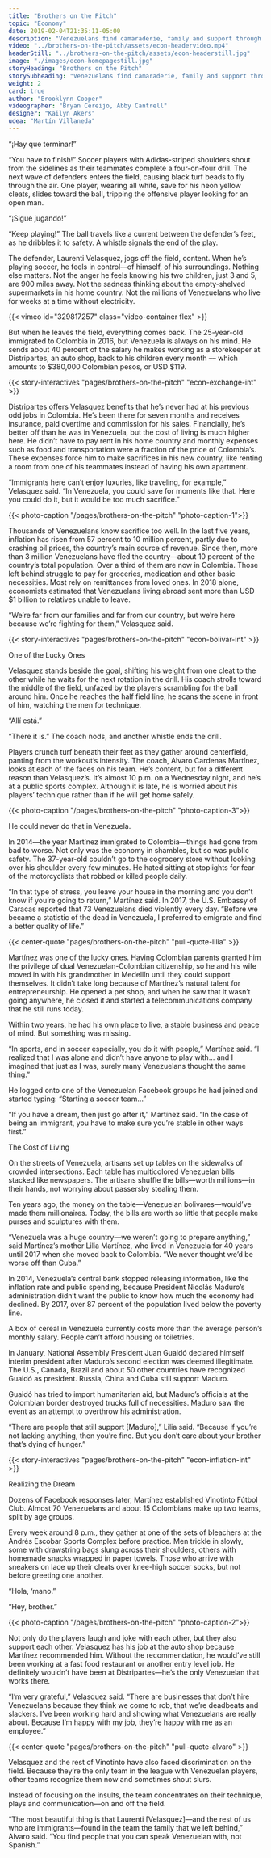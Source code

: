 ```yaml
---
title: "Brothers on the Pitch"
topic: "Economy"
date: 2019-02-04T21:35:11-05:00
description: "Venezuelans find camaraderie, family and support through sport."
video: "../brothers-on-the-pitch/assets/econ-headervideo.mp4"
headerStill: "../brothers-on-the-pitch/assets/econ-headerstill.jpg"
image: "./images/econ-homepagestill.jpg"
storyHeading: "Brothers on the Pitch"
storySubheading: "Venezuelans find camaraderie, family and support through sport."
weight: 2
card: true
author: "Brooklynn Cooper"
videographer: "Bryan Cereijo, Abby Cantrell"
designer: "Kailyn Akers"
udea: "Martín Villaneda"
---
```


“¡Hay que terminar!”

“You have to finish!” Soccer players with Adidas-striped shoulders shout from the sidelines as their teammates complete a four-on-four drill. The next wave of defenders enters the field, causing black turf beads to fly through the air. One player, wearing all white, save for his neon yellow cleats, slides toward the ball, tripping the offensive player looking for an open man.

“¡Sigue jugando!”

“Keep playing!” The ball travels like a current between the defender’s feet, as he dribbles it to safety. A whistle signals the end of the play.

The defender, Laurenti Velasquez, jogs off the field, content. When he’s playing soccer, he feels in control—of himself, of his surroundings. Nothing else matters. Not the anger he feels knowing his two children, just 3 and 5, are 900 miles away. Not the sadness thinking about the empty-shelved supermarkets in his home country. Not the millions of Venezuelans who live for weeks at a time without electricity.

<div id="video-top"></div>

<!-- Economic story video goes here -->
{{< vimeo id="329817257" class="video-container flex" >}}

But when he leaves the field, everything comes back. The 25-year-old immigrated to Colombia in 2016, but Venezuela is always on his mind. He sends about 40 percent of the salary he makes working as a storekeeper at Distripartes, an auto shop, back to his children every month ––  which amounts to $380,000 Colombian pesos, or USD $119.

{{< story-interactives "pages/brothers-on-the-pitch" "econ-exchange-int" >}}

Distripartes offers Velasquez benefits that he’s never had at his previous odd jobs in Colombia. He’s been there for seven months and receives insurance, paid overtime and commission for his sales. Financially, he’s better off than he was in Venezuela, but the cost of living is much higher here. He didn’t have to pay rent in his home country and monthly expenses such as food and transportation were a fraction of the price of Colombia’s. These expenses force him to make sacrifices in his new country, like renting a room from one of his teammates instead of having his own apartment.

“Immigrants here can’t enjoy luxuries, like traveling, for example,” Velasquez said. “In Venezuela, you could save for moments like that. Here you could do it, but it would be too much sacrifice.”

<!--Laurenti at work-->
{{< photo-caption "/pages/brothers-on-the-pitch" "photo-caption-1">}}

Thousands of Venezuelans know sacrifice too well. In the last five years, inflation has risen from 57 percent to 10 million percent, partly due to crashing oil prices, the country’s main source of revenue. Since then, more than 3 million Venezuelans have fled the country—about 10 percent of the country’s total population. Over a third of them are now in Colombia. Those left behind struggle to pay for groceries, medication and other basic necessities. Most rely on remittances from loved ones. In 2018 alone, economists estimated that Venezuelans living abroad sent more than USD $1 billion to relatives unable to leave.

“We’re far from our families and far from our country, but we’re here because we’re fighting for them,” Velasquez said.

{{< story-interactives "pages/brothers-on-the-pitch" "econ-bolivar-int" >}}

<div class="story__subhead">One of the Lucky Ones</div>

Velasquez stands beside the goal, shifting his weight from one cleat to the other while he waits for the next rotation in the drill. His coach strolls toward the middle of the field, unfazed by the players scrambling for the ball around him. Once he reaches the half field line, he scans the scene in front of him, watching the men for technique.

“Allí está.”

“There it is.”  The coach nods, and another whistle ends the drill.

Players crunch turf beneath their feet as they gather around centerfield, panting from the workout’s intensity. The coach, Alvaro Cardenas Martínez, looks at each of the faces on his team. He’s content, but for a different reason  than Velasquez’s. It’s almost 10 p.m. on a Wednesday night, and he’s at a public sports complex. Although it is late, he is worried about his players’ technique rather than if he will get home safely.

<!--Aerial of futball field-->
{{< photo-caption "/pages/brothers-on-the-pitch" "photo-caption-3">}}

He could never do that in Venezuela.

In 2014—the year Martínez immigrated to Colombia—things had gone from bad to worse. Not only was the economy in shambles, but so was public safety. The 37-year-old couldn’t go to the cogrocery store without looking over his shoulder every few minutes. He hated sitting at stoplights for fear of the motorcyclists that robbed or killed people daily.

“In that type of stress, you leave your house in the morning and you don’t know if you’re going to return,” Martínez said. In 2017, the U.S. Embassy of Caracas reported that 73 Venezuelans died violently every day. “Before we became a statistic of the dead in Venezuela, I preferred to emigrate and find a better quality of life.”

{{< center-quote "pages/brothers-on-the-pitch" "pull-quote-lilia" >}}

Martínez was one of the lucky ones. Having Colombian parents granted him the privilege of dual Venezuelan-Colombian citizenship, so he and his wife moved in with his grandmother in Medellín until they could support themselves. It didn’t take long because of Martínez’s natural talent for entrepreneurship. He opened a pet shop, and when he saw that  it wasn’t going anywhere, he closed it and started a telecommunications company that he still runs today.

Within two years, he had his own place to live, a stable business and peace of mind. But something was missing.

“In sports, and in soccer especially, you do it with people,” Martínez said. “I realized that I was alone and didn’t have anyone to play with… and I imagined that just as I was, surely many Venezuelans thought the same thing.”

He logged onto one of the Venezuelan Facebook groups he had joined and started typing: “Starting a soccer team…”

“If you have a dream, then just go after it,” Martínez said. “In the case of being an immigrant, you have to make sure you’re stable in other ways first.”

<div class="story__subhead">The Cost of Living</div>

On the streets of Venezuela, artisans set up tables on the sidewalks of crowded intersections. Each table has multicolored Venezuelan bills stacked like newspapers. The artisans shuffle the bills—worth millions—in their hands, not worrying about passersby stealing them.

Ten years ago, the money on the table—Venezuelan bolivares—would’ve made them millionaires. Today, the bills are worth so little that people make purses and sculptures with them.

“Venezuela was a huge country—we weren’t going to prepare anything,” said Martínez’s mother Lilia Martínez, who lived in Venezuela for 40 years until 2017 when she moved back to Colombia. “We never thought we’d be worse off than Cuba.”

In 2014, Venezuela’s central bank stopped releasing information, like the inflation rate and public spending, because President Nicolás Maduro’s administration didn’t want the public to know how much the economy had declined. By 2017, over 87 percent of the population lived below the poverty line.

A box of cereal in Venezuela currently costs more than the average person’s monthly salary. People can’t afford housing or toiletries.

In January, National Assembly President Juan Guaidó declared himself interim president after Maduro’s second election was deemed illegitimate. The U.S., Canada, Brazil and about 50 other countries have recognized Guaidó as president. Russia, China and Cuba still support Maduro.

Guaidó has tried to import humanitarian aid, but Maduro’s officials at the Colombian border destroyed trucks full of necessities. Maduro saw the event as an attempt to overthrow his administration.

“There are people that still support [Maduro],” Lilia said. “Because if you’re not lacking anything, then you’re fine. But you don’t care about your brother that’s dying of hunger.”

{{< story-interactives "pages/brothers-on-the-pitch" "econ-inflation-int" >}}

<div class="story__subhead">Realizing the Dream</div>

Dozens of Facebook responses later, Martínez established Vinotinto Fútbol Club. Almost 70 Venezuelans and about 15 Colombians make up two teams, split by age groups.

Every week around 8 p.m., they gather at one of the sets of bleachers at the Andrés Escobar Sports Complex before practice. Men trickle in slowly, some with drawstring bags slung across their shoulders, others with homemade snacks wrapped in paper towels. Those who arrive with sneakers on lace up their cleats over knee-high soccer socks, but not before greeting one another.

“Hola, ‘mano.”

“Hey, brother.”

<!--Futball team laughing together-->
{{< photo-caption "/pages/brothers-on-the-pitch" "photo-caption-2">}}

Not only do the players laugh and joke with each other, but they also support each other. Velasquez has his job at the auto shop because Martínez recommended him. Without the recommendation, he would’ve still been working at a fast food restaurant or another entry level job. He definitely wouldn’t have been at Distripartes—he’s the only Venezuelan that works there.

“I’m very grateful,” Velasquez said. “There are businesses that don’t hire Venezuelans because they think we come to rob, that we’re deadbeats and slackers. I’ve been working hard and showing what Venezuelans are really about. Because I’m happy with my job, they’re happy with me as an employee.”

{{< center-quote "pages/brothers-on-the-pitch" "pull-quote-alvaro" >}}

Velasquez and the rest of Vinotinto have also faced discrimination on the field. Because they’re the only team in the league with Venezuelan players, other teams recognize them now and sometimes shout slurs.

Instead of focusing on the insults, the team concentrates on their technique, plays and communication—on and off the field.

“The most beautiful thing is that Laurenti [Velasquez]—and the rest of us who are immigrants—found in the team the family that we left behind,” Alvaro said. “You find people that you can speak Venezuelan with, not Spanish.”

